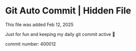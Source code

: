 # Git Auto Commit | Hidden File

This file was added Feb 12, 2025

Just for fun and keeping my daily git commit active 🤪

commit number: 400012

